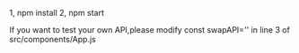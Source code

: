 
1, npm install
2, npm start

If you want to test your own API,please modify const swapAPI='' in line 3 of src/components/App.js